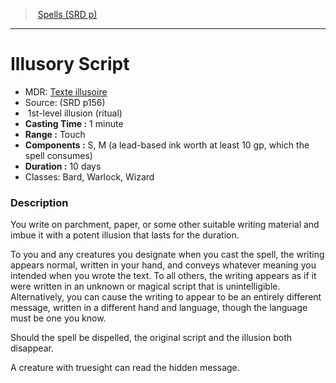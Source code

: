 ﻿---
!SpellVO
Level: 1
Type: illusion
Ritual: ritual
CastingTime: 1 minute
Range: Touch
Components: S, M (a lead-based ink worth at least 10 gp, which the spell consumes)
Duration: 10 days
Classes: Bard, Warlock, Wizard
Id: spells_vo.md#illusory-script
ParentLink: spells_vo.md#spells-srd-p
Name: Illusory Script
ParentName: Spells (SRD p)
NameLevel: 1
AltName: '[Texte illusoire](hd_spells_texte_illusoire.md)'
Source: (SRD p156)
---
> [Spells (SRD p)](srd_spells.md)

---

# Illusory Script

- MDR: [Texte illusoire](hd_spells_texte_illusoire.md)
- Source: (SRD p156)
-  1st-level illusion (ritual)
- **Casting Time :** 1 minute
- **Range :** Touch
- **Components :** S, M (a lead-based ink worth at least 10 gp, which the spell consumes)
- **Duration :** 10 days
- Classes: Bard, Warlock, Wizard

### Description

You write on parchment, paper, or some other suitable writing material and imbue it with a potent illusion that lasts for the duration.

To you and any creatures you designate when you cast the spell, the writing appears normal, written in your hand, and conveys whatever meaning you intended when you wrote the text. To all others, the writing appears as if it were written in an unknown or magical script that is unintelligible. Alternatively, you can cause the writing to appear to be an entirely different message, written in a different hand and language, though the language must be one you know.

Should the spell be dispelled, the original script and the illusion both disappear.

A creature with truesight can read the hidden message.

